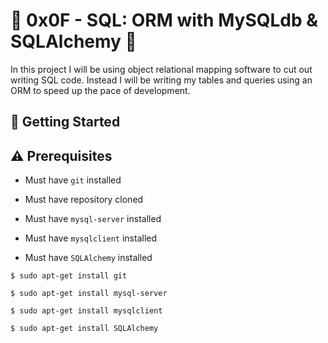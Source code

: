 # :shell: 0x0F - SQL: ORM with MySQLdb & SQLAlchemy :shell:

In this project I will be using object relational mapping software to cut out writing SQL code. Instead I will be writing my tables and queries using an ORM to speed up the pace of development.

## :running: Getting Started

## :warning: Prerequisites

* Must have `git` installed

* Must have repository cloned

* Must have `mysql-server` installed

* Must have `mysqlclient` installed

* Must have `SQLAlchemy` installed

```
$ sudo apt-get install git
```

```
$ sudo apt-get install mysql-server
```

```
$ sudo apt-get install mysqlclient
```

```
$ sudo apt-get install SQLAlchemy
```
